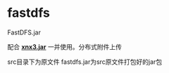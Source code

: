 # fastdfs
FastDFS.jar

配合 <b><a href="https://github.com/xnx3/xnx3">xnx3.jar</a></b> 一并使用。分布式附件上传

src目录下为原文件
fastdfs.jar为src原文件打包好的jar包
